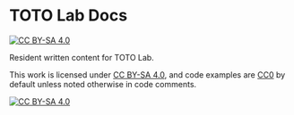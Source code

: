 # TOTO Lab Docs
[![CC BY-SA 4.0][cc-by-sa-shield]][cc-by-sa]

Resident written content for TOTO Lab.

This work is licensed under [CC BY-SA 4.0][cc-by-sa], and code examples are [CC0][cc0] by default unless noted otherwise in code comments.

[![CC BY-SA 4.0][cc-by-sa-image]][cc-by-sa]

[cc0]: https://creativecommons.org/publicdomain/zero/1.0/
[cc-by-sa]: http://creativecommons.org/licenses/by-sa/4.0/
[cc-by-sa-image]: https://licensebuttons.net/l/by-sa/4.0/88x31.png
[cc-by-sa-shield]: https://img.shields.io/badge/License-CC%20BY--SA%204.0-brightgreen.svg
